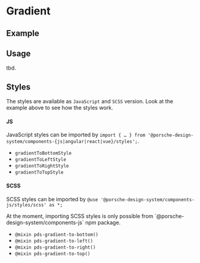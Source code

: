 # Gradient

<TableOfContents></TableOfContents>

## Example

<Playground :frameworkMarkup="codeExample">
  <ExampleStylesGradient />
</Playground>

## Usage

tbd.

## Styles

The styles are available as `JavaScript` and `SCSS` version. Look at the example above to see how the styles work.

#### JS

JavaScript styles can be imported by
`import { … } from '@porsche-design-system/components-{js|angular|react|vue}/styles';`.

- `gradientToBottomStyle`
- `gradientToLeftStyle`
- `gradientToRightStyle`
- `gradientToTopStyle`

#### SCSS

SCSS styles can be imported by `@use '@porsche-design-system/components-js/styles/scss' as *;`

<p-inline-notification heading="Important note" state="warning" persistent="true">
 At the moment, importing SCSS styles is only possible from `@porsche-design-system/components-js` npm package.
</p-inline-notification>

- `@mixin pds-gradient-to-bottom()`
- `@mixin pds-gradient-to-left()`
- `@mixin pds-gradient-to-right()`
- `@mixin pds-gradient-to-top()`

<script lang="ts">
import Vue from 'vue';
import Component from 'vue-class-component';
import { getStylesGradientCodeSamples } from '@porsche-design-system/shared';
import ExampleStylesGradient from '@/pages/patterns/styles/example-gradient.vue';

@Component({
  components: {
    ExampleStylesGradient
  },
})
export default class Code extends Vue {
  codeExample = getStylesGradientCodeSamples();
}
</script>
